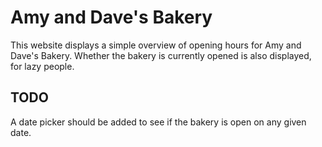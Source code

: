 # Amy and Dave's Bakery
This website displays a simple overview of opening hours for Amy and Dave's Bakery. Whether the bakery is currently opened is also displayed, for lazy people.

## TODO
A date picker should be added to see if the bakery is open on any given date.
